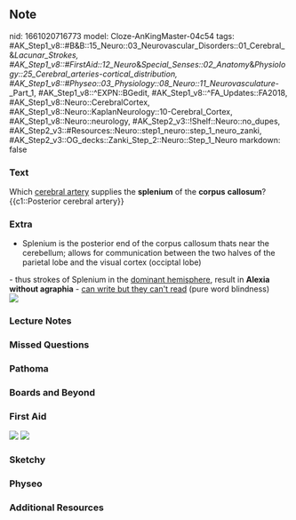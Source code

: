 ## Note
nid: 1661020716773
model: Cloze-AnKingMaster-04c54
tags: #AK_Step1_v8::#B&B::15_Neuro::03_Neurovascular_Disorders::01_Cerebral_&_Lacunar_Strokes, #AK_Step1_v8::#FirstAid::12_Neuro_&_Special_Senses::02_Anatomy_&_Physiology::25_Cerebral_arteries_-_cortical_distribution, #AK_Step1_v8::#Physeo::03_Physiology::08_Neuro::11_Neurovasculature_-_Part_1, #AK_Step1_v8::^EXPN::BGedit, #AK_Step1_v8::^FA_Updates::FA2018, #AK_Step1_v8::Neuro::CerebralCortex, #AK_Step1_v8::Neuro::KaplanNeurology::10-Cerebral_Cortex, #AK_Step1_v8::Neuro::neurology, #AK_Step2_v3::!Shelf::Neuro::no_dupes, #AK_Step2_v3::#Resources::Neuro::step1_neuro::step_1_neuro_zanki, #AK_Step2_v3::OG_decks::Zanki_Step_2::Neuro::Step_1_Neuro
markdown: false

### Text
<div>
  Which <u>cerebral artery</u> supplies the <b>splenium</b> of the
  <b>corpus</b> <b>callosum</b>?
</div>
<div>
  {{c1::Posterior cerebral artery}}
</div>

### Extra
- Splenium is the posterior end of the corpus callosum thats near
the cerebellum; allows for communication between the two halves of
the parietal lobe and the visual cortex (occiptal lobe)
<div>
  - thus strokes of Splenium in the <u>dominant hemisphere</u>,
  result in <b>Alexia without agraphia</b> - <u>can write but they
  can't read</u> (pure word blindness)
  <div>
    <div><img src="paste-330781201269044.jpg"></div>
  </div>
</div>

### Lecture Notes


### Missed Questions


### Pathoma


### Boards and Beyond


### First Aid
<img src="tmpctFC96.png"> <img src="tmp5jO3V3.png">

### Sketchy


### Physeo


### Additional Resources


